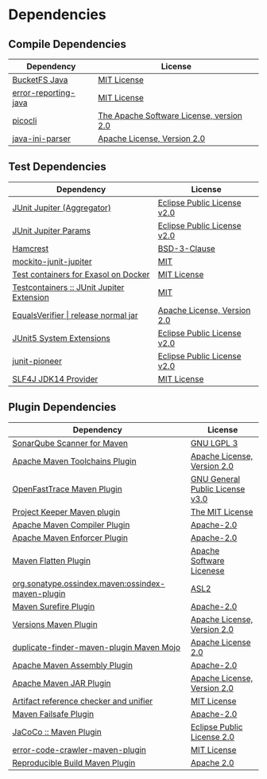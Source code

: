 <!-- @formatter:off -->
# Dependencies

## Compile Dependencies

| Dependency                | License                                       |
| ------------------------- | --------------------------------------------- |
| [BucketFS Java][0]        | [MIT License][1]                              |
| [error-reporting-java][2] | [MIT License][3]                              |
| [picocli][4]              | [The Apache Software License, version 2.0][5] |
| [java-ini-parser][6]      | [Apache License, Version 2.0][5]              |

## Test Dependencies

| Dependency                                      | License                           |
| ----------------------------------------------- | --------------------------------- |
| [JUnit Jupiter (Aggregator)][7]                 | [Eclipse Public License v2.0][8]  |
| [JUnit Jupiter Params][7]                       | [Eclipse Public License v2.0][8]  |
| [Hamcrest][9]                                   | [BSD-3-Clause][10]                |
| [mockito-junit-jupiter][11]                     | [MIT][12]                         |
| [Test containers for Exasol on Docker][13]      | [MIT License][14]                 |
| [Testcontainers :: JUnit Jupiter Extension][15] | [MIT][16]                         |
| [EqualsVerifier \| release normal jar][17]      | [Apache License, Version 2.0][18] |
| [JUnit5 System Extensions][19]                  | [Eclipse Public License v2.0][20] |
| [junit-pioneer][21]                             | [Eclipse Public License v2.0][8]  |
| [SLF4J JDK14 Provider][22]                      | [MIT License][23]                 |

## Plugin Dependencies

| Dependency                                              | License                               |
| ------------------------------------------------------- | ------------------------------------- |
| [SonarQube Scanner for Maven][24]                       | [GNU LGPL 3][25]                      |
| [Apache Maven Toolchains Plugin][26]                    | [Apache License, Version 2.0][18]     |
| [OpenFastTrace Maven Plugin][27]                        | [GNU General Public License v3.0][28] |
| [Project Keeper Maven plugin][29]                       | [The MIT License][30]                 |
| [Apache Maven Compiler Plugin][31]                      | [Apache-2.0][18]                      |
| [Apache Maven Enforcer Plugin][32]                      | [Apache-2.0][18]                      |
| [Maven Flatten Plugin][33]                              | [Apache Software Licenese][18]        |
| [org.sonatype.ossindex.maven:ossindex-maven-plugin][34] | [ASL2][5]                             |
| [Maven Surefire Plugin][35]                             | [Apache-2.0][18]                      |
| [Versions Maven Plugin][36]                             | [Apache License, Version 2.0][18]     |
| [duplicate-finder-maven-plugin Maven Mojo][37]          | [Apache License 2.0][38]              |
| [Apache Maven Assembly Plugin][39]                      | [Apache-2.0][18]                      |
| [Apache Maven JAR Plugin][40]                           | [Apache License, Version 2.0][18]     |
| [Artifact reference checker and unifier][41]            | [MIT License][42]                     |
| [Maven Failsafe Plugin][43]                             | [Apache-2.0][18]                      |
| [JaCoCo :: Maven Plugin][44]                            | [Eclipse Public License 2.0][45]      |
| [error-code-crawler-maven-plugin][46]                   | [MIT License][47]                     |
| [Reproducible Build Maven Plugin][48]                   | [Apache 2.0][5]                       |

[0]: https://github.com/exasol/bucketfs-java/
[1]: https://github.com/exasol/bucketfs-java/blob/main/LICENSE
[2]: https://github.com/exasol/error-reporting-java/
[3]: https://github.com/exasol/error-reporting-java/blob/main/LICENSE
[4]: https://picocli.info
[5]: http://www.apache.org/licenses/LICENSE-2.0.txt
[6]: https://github.com/vincentrussell/java-ini-parser
[7]: https://junit.org/junit5/
[8]: https://www.eclipse.org/legal/epl-v20.html
[9]: http://hamcrest.org/JavaHamcrest/
[10]: https://raw.githubusercontent.com/hamcrest/JavaHamcrest/master/LICENSE
[11]: https://github.com/mockito/mockito
[12]: https://opensource.org/licenses/MIT
[13]: https://github.com/exasol/exasol-testcontainers/
[14]: https://github.com/exasol/exasol-testcontainers/blob/main/LICENSE
[15]: https://java.testcontainers.org
[16]: http://opensource.org/licenses/MIT
[17]: https://www.jqno.nl/equalsverifier
[18]: https://www.apache.org/licenses/LICENSE-2.0.txt
[19]: https://github.com/itsallcode/junit5-system-extensions
[20]: http://www.eclipse.org/legal/epl-v20.html
[21]: https://junit-pioneer.org/
[22]: http://www.slf4j.org
[23]: http://www.opensource.org/licenses/mit-license.php
[24]: http://sonarsource.github.io/sonar-scanner-maven/
[25]: http://www.gnu.org/licenses/lgpl.txt
[26]: https://maven.apache.org/plugins/maven-toolchains-plugin/
[27]: https://github.com/itsallcode/openfasttrace-maven-plugin
[28]: https://www.gnu.org/licenses/gpl-3.0.html
[29]: https://github.com/exasol/project-keeper/
[30]: https://github.com/exasol/project-keeper/blob/main/LICENSE
[31]: https://maven.apache.org/plugins/maven-compiler-plugin/
[32]: https://maven.apache.org/enforcer/maven-enforcer-plugin/
[33]: https://www.mojohaus.org/flatten-maven-plugin/
[34]: https://sonatype.github.io/ossindex-maven/maven-plugin/
[35]: https://maven.apache.org/surefire/maven-surefire-plugin/
[36]: https://www.mojohaus.org/versions/versions-maven-plugin/
[37]: https://basepom.github.io/duplicate-finder-maven-plugin
[38]: http://www.apache.org/licenses/LICENSE-2.0.html
[39]: https://maven.apache.org/plugins/maven-assembly-plugin/
[40]: https://maven.apache.org/plugins/maven-jar-plugin/
[41]: https://github.com/exasol/artifact-reference-checker-maven-plugin/
[42]: https://github.com/exasol/artifact-reference-checker-maven-plugin/blob/main/LICENSE
[43]: https://maven.apache.org/surefire/maven-failsafe-plugin/
[44]: https://www.jacoco.org/jacoco/trunk/doc/maven.html
[45]: https://www.eclipse.org/legal/epl-2.0/
[46]: https://github.com/exasol/error-code-crawler-maven-plugin/
[47]: https://github.com/exasol/error-code-crawler-maven-plugin/blob/main/LICENSE
[48]: http://zlika.github.io/reproducible-build-maven-plugin
